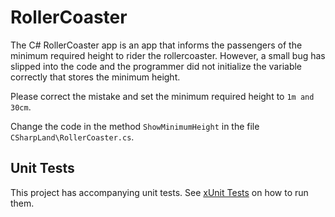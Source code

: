 # RollerCoaster

The C# RollerCoaster app is an app that informs the passengers of the minimum required height to rider the rollercoaster. However, a small bug has slipped into the code and the programmer did not initialize the variable correctly that stores the minimum height.

Please correct the mistake and set the minimum required height to `1m and 30cm`.

Change the code in the method `ShowMinimumHeight` in the file `CSharpLand\RollerCoaster.cs`.

## Unit Tests

This project has accompanying unit tests. See [xUnit Tests](/README.md#xunit_tests) on how to run them.

